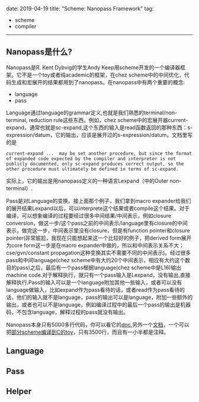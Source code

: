 date: 2019-04-19
title: "Scheme: Nanopass Framework"
tag:
 - scheme
 - compiler
---
## Nanopass是什么?
Nanopass是R. Kent Dybvig的学生Andy Keep用scheme开发的一个编译器框架。它不是一个toy或者纯academic的框架，在chez scheme中的中间优化，代码生成和宏展开的结果都用到了nanopass。在nanopass中有两个重要的概念:

- language
- pass

Language通过language的grammar定义,也就是我们熟悉的terminal/non-terminal, reduction rule这些东西。例如，chez scheme中的宏展开器current-expand，通常也就是sc-expand,这个东西的输入是read函数返回的那种东西：s-expression/datum，它的输出，应该是展开过的s-expression/datum，文档里写的是
```
current-expand ...  may be set another procedure, but since the format of expanded code expected by the compiler and interpreter is not publicly documented, only sc-expand produces correct output, so the other procedure must ultimately be defined in terms of sc-expand. 
```
实际上，它的输出是用nanopass定义的一种语言Lexpand（中的Outer non-terminal）.

Pass是对Language的变换。接上面那个例子，我们拿到macro expander给我们的展开结果Lexpand以后，可以interprete这个结果或者compile这个结果。对于编译，可以想象编译的过程要经过很多中间结果/中间表示，例如closure conversion，做这一步/这个pass之前的中间表示/language里有closure的中间表示，做完这一步，中间表示里没有closure，但是有function pointer和closure pointer(非常尴尬，我现在只能想起来这一个比较好的例子，把derived form展开为core form这一步是在macro expander中做的，所以和中间表示关系不大；cse/gvn/constant propagation这种变换其实不需要不同的中间表示)。经过很多pass和中间language(chez scheme中有大约20个中间表示，相应有大约这个数目的pass)之后，最后有一个pass根据language(chez scheme中是L16)输出machine code.对于解释执行，就只有一个pass输入是Lexpand，没有输出,直接解释执行.Pass的输入可以是一个language附加其他一些输入，或者可以没有language做输入，比如expand作为pass看待的话，或者read作为pass看待的话，他们的输入就不是language，pass的输出可以是language，附加一些额外的输出，或者也可以不是language，例如编译过程中的最后一个pass的输出是机器码，不包含language，解释过程的pass就没有输出。

Nanopass本身只有5000多行代码，你可以看它的[doc](https://github.com/akeep/nanopass-framework/tree/master/doc),另外一个[文档](https://www.cs.indiana.edu/~dyb/pubs/nano-jfp.pdf)，一个可以把[部分scheme编译到C的toy](https://github.com/akeep/scheme-to-c)，只有3500行，而且有一小半都是注释。

## Language

## Pass

## Helper
